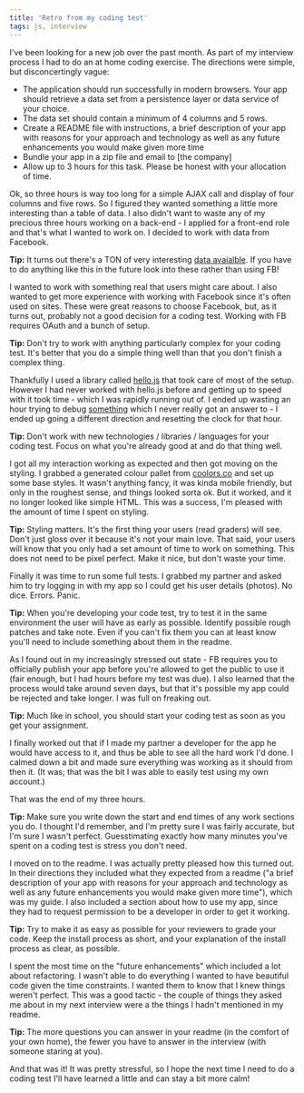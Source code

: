 ```yaml
---
title: 'Retro from my coding test'
tags: js, interview
---
```


I've been looking for a new job over the past month. As part of my interview process I had to do an at home coding exercise. The directions were simple, but disconcertingly vague:

* The application should run successfully in modern browsers.
Your app should retrieve a data set from a persistence layer or data service of your choice.
* The data set should contain a minimum of 4 columns and 5 rows.
* Create a README file with instructions, a brief description of your app with reasons for your approach and technology as well as any future enhancements you would make given more time
* Bundle your app in a zip file and email to [the company]
* Allow up to 3 hours for this task. Please be honest with your allocation of time.

Ok, so three hours is way too long for a simple AJAX call and display of four columns and five rows. So I figured they wanted something a little more interesting than a table of data. I also didn't want to waste any of my precious three hours working on a back-end - I applied for a front-end role and that's what I wanted to work on. I decided to work with data from Facebook.

**Tip:** It turns out there's a TON of very interesting [data avaialble](https://www.reddit.com/r/datasets). If you have to do anything like this in the future look into these rather than using FB!

I wanted to work with something real that users might care about. I also wanted to get more experience with working with Facebook since it's often used on sites. These were great reasons to choose Facebook, but, as it turns out, probably not a good decision for a coding test. Working with FB requires OAuth and a bunch of setup.

**Tip:** Don't try to work with anything particularly complex for your coding test. It's better that you do a simple thing well than that you don't finish a complex thing.

Thankfully I used a library called [hello.js](http://adodson.com/hello.js/) that took care of most of the setup. However I had never worked with hello.js before and getting up to speed with it took time - which I was rapidly running out of. I ended up wasting an hour trying to debug [something](http://stackoverflow.com/questions/27729186/how-can-i-get-share-data-with-hello-js) which I never really got an answer to - I ended up going a different direction and resetting the clock for that hour.

**Tip:** Don't work with new technologies / libraries / languages for your coding test. Focus on what you're already good at and do that thing well.

I got all my interaction working as expected and then got moving on the styling. I grabbed a generated colour pallet from [coolors.co](http://coolors.co/) and set up some base styles. It wasn't anything fancy, it was kinda mobile friendly, but only in the roughest sense, and things looked sorta ok. But it worked, and it no longer looked like simple HTML. This was a success, I'm pleased with the amount of time I spent on styling.

**Tip:** Styling matters. It's the first thing your users (read graders) will see. Don't just gloss over it because it's not your main love. That said, your users will know that you only had a set amount of time to work on something. This does not need to be pixel perfect. Make it nice, but don't waste your time.

Finally it was time to run some full tests. I grabbed my partner and asked him to try logging in with my app so I could get his user details (photos). No dice. Errors. Panic.

**Tip:** When you're developing your code test, try to test it in the same environment the user will have as early as possible. Identify possible rough patches and take note. Even if you can't fix them you can at least know you'll need to include something about them in the readme.

As I found out in my increasingly stressed out state - FB requires you to officially publish your app before you're allowed to get the public to use it (fair enough, but I had hours before my test was due). I also learned that the process would take around seven days, but that it's possible my app could be rejected and take longer. I was full on freaking out.

**Tip:** Much like in school, you should start your coding test as soon as you get your assignment.

I finally worked out that if I made my partner a developer for the app he would have access to it, and thus be able to see all the hard work I'd done. I calmed down a bit and made sure everything was working as it should from then it. (It was; that was the bit I was able to easily test using my own account.)

That was the end of my three hours.

**Tip:** Make sure you write down the start and end times of any work sections you do. I thought I'd remember, and I'm pretty sure I was fairly accurate, but I'm sure I wasn't perfect. Guesstimating exactly how many minutes you've spent on a coding test is stress you don't need.

I moved on to the readme. I was actually pretty pleased how this turned out. In their directions they included what they expected from a readme ("a brief description of your app with reasons for your approach and technology as well as any future enhancements you would make given more time"), which was my guide. I also included a section about how to use my app, since they had to request permission to be a developer in order to get it working.

**Tip:** Try to make it as easy as possible for your reviewers to grade your code. Keep the install process as short, and your explanation of the install process as clear, as possible.

I spent the most time on the "future enhancements" which included a lot about refactoring. I wasn't able to do everything I wanted to have beautiful code given the time constraints. I wanted them to know that I knew things weren't perfect. This was a good tactic - the couple of things they asked me about in my next interview were a the things I hadn't mentioned in my readme.

**Tip:** The more questions you can answer in your readme (in the comfort of your own home), the fewer you have to answer in the interview (with someone staring at you).

And that was it! It was pretty stressful, so I hope the next time I need to do a coding test I'll have learned a little and can stay a bit more calm!